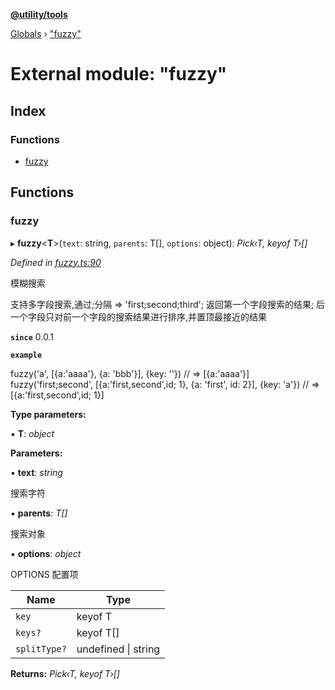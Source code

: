 **[@utility/tools](../README.md)**

[Globals](../globals.md) › ["fuzzy"](_fuzzy_.md)

# External module: "fuzzy"

## Index

### Functions

* [fuzzy](_fuzzy_.md#fuzzy)

## Functions

###  fuzzy

▸ **fuzzy**<**T**>(`text`: string, `parents`: T[], `options`: object): *Pick‹T, keyof T›[]*

*Defined in [fuzzy.ts:90](https://github.com/Wimjiang/utility/blob/86b87bc/src/fuzzy.ts#L90)*

模糊搜索

  支持多字段搜索,通过;分隔 => 'first;second;third';
  返回第一个字段搜索的结果;
  后一个字段只对前一个字段的搜索结果进行排序,并置顶最接近的结果

**`since`** 0.0.1

**`example`** 

fuzzy('a', [{a:'aaaa'}, {a: 'bbb'}], {key: ''})
// => [{a:'aaaa'}]
fuzzy('first;second', [{a:'first,second',id; 1}, {a: 'first', id: 2}], {key: 'a'})
// => [{a:'first,second',id; 1}]

**Type parameters:**

▪ **T**: *object*

**Parameters:**

▪ **text**: *string*

搜索字符

▪ **parents**: *T[]*

搜索对象

▪ **options**: *object*

OPTIONS 配置项

Name | Type |
------ | ------ |
`key` | keyof T |
`keys?` | keyof T[] |
`splitType?` | undefined \| string |

**Returns:** *Pick‹T, keyof T›[]*